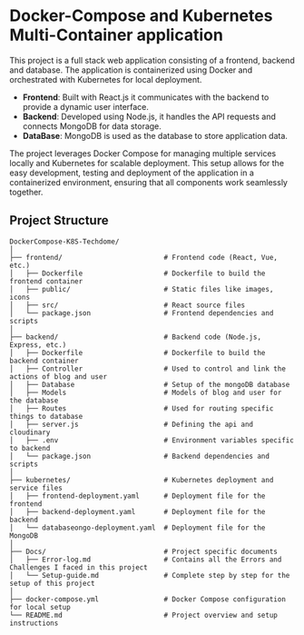 # Docker-Compose and Kubernetes Multi-Container application
This project is a full stack web application consisting of a frontend, backend and database. The application is containerized using Docker and orchestrated with Kubernetes for local deployment. 

- **Frontend**: Built with React.js it communicates with the backend to provide a dynamic user interface. 
- **Backend**: Developed using Node.js, it handles the API requests and connects MongoDB for data storage.
- **DataBase**: MongoDB is used as the database to store application data. 

The project leverages Docker Compose for managing multiple services locally and Kubernetes for scalable deployment. This setup allows for the easy development, testing and deployment of the application in a containerized environment, ensuring that all components work seamlessly together. 

## Project Structure
```
DockerCompose-K8S-Techdome/
│
├── frontend/                         # Frontend code (React, Vue, etc.)
│   ├── Dockerfile                    # Dockerfile to build the frontend container
│   ├── public/                       # Static files like images, icons
│   ├── src/                          # React source files
│   └── package.json                  # Frontend dependencies and scripts
│
├── backend/                          # Backend code (Node.js, Express, etc.)
│   ├── Dockerfile                    # Dockerfile to build the backend container
│   ├── Controller                    # Used to control and link the actions of blog and user 
│   ├── Database                      # Setup of the mongoDB database
│   ├── Models                        # Models of blog and user for the database
│   ├── Routes                        # Used for routing specific things to database
│   ├── server.js                     # Defining the api and cloudinary
│   ├── .env                          # Environment variables specific to backend
│   └── package.json                  # Backend dependencies and scripts
│
├── kubernetes/                       # Kubernetes deployment and service files
│   ├── frontend-deployment.yaml      # Deployment file for the frontend
│   ├── backend-deployment.yaml       # Deployment file for the backend
│   └── databaseongo-deployment.yaml  # Deployment file for the MongoDB
│
├── Docs/                             # Project specific documents  
│   ├── Error-log.md                  # Contains all the Errors and Challenges I faced in this project
│   └── Setup-guide.md                # Complete step by step for the setup of this project
│
├── docker-compose.yml                # Docker Compose configuration for local setup
└── README.md                         # Project overview and setup instructions
```